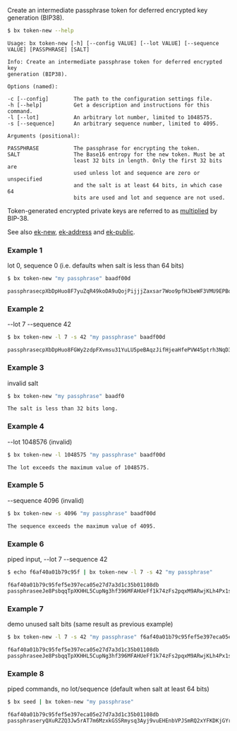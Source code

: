 Create an intermediate passphrase token for deferred encrypted key generation (BIP38).
```sh
$ bx token-new --help
```
```
Usage: bx token-new [-h] [--config VALUE] [--lot VALUE] [--sequence      
VALUE] [PASSPHRASE] [SALT]                                               

Info: Create an intermediate passphrase token for deferred encrypted key 
generation (BIP38).                                                      

Options (named):

-c [--config]        The path to the configuration settings file.        
-h [--help]          Get a description and instructions for this command.
-l [--lot]           An arbitrary lot number, limited to 1048575.        
-s [--sequence]      An arbitrary sequence number, limited to 4095.      

Arguments (positional):

PASSPHRASE           The passphrase for encrypting the token.            
SALT                 The Base16 entropy for the new token. Must be at    
                     least 32 bits in length. Only the first 32 bits are 
                     used unless lot and sequence are zero or unspecified
                     and the salt is at least 64 bits, in which case 64  
                     bits are used and lot and sequence are not used.    
```
Token-generated encrypted private keys are referred to as [multiplied](https://github.com/bitcoin/bips/blob/master/bip-0038.mediawiki#Encryption_when_EC_multiply_mode_is_used) by BIP-38.

See also [ek-new](bx-ek-new), [ek-address](bx-ek-address) and [ek-public](bx-ek-public).
### Example 1
lot 0, sequence 0 (i.e. defaults when salt is less than 64 bits)
```sh
$ bx token-new "my passphrase" baadf00d
```
```
passphrasecpXbDpHuo8F7yuZqR49koDA9uQojPijjjZaxsar7Woo9pfHJbeWF3VMU9EPBqJ
```
### Example 2
--lot 7 --sequence 42
```sh
$ bx token-new -l 7 -s 42 "my passphrase" baadf00d
```
```
passphrasecpXbDpHuo8FGWy2zdpFXvmsu31YuLU5peBAqzJifHjeaHfePVW45ptrh3NqD3Z
```
### Example 3
invalid salt
```sh
$ bx token-new "my passphrase" baadf0
```
```
The salt is less than 32 bits long.
```
### Example 4
--lot 1048576 (invalid)
```sh
$ bx token-new -l 1048575 "my passphrase" baadf00d
```
```
The lot exceeds the maximum value of 1048575.
```
### Example 5
--sequence 4096 (invalid)
```sh
$ bx token-new -s 4096 "my passphrase" baadf00d
```
```
The sequence exceeds the maximum value of 4095.
```
### Example 6
piped input, --lot 7 --sequence 42
```sh
$ echo f6af40a01b79c95f | bx token-new -l 7 -s 42 "my passphrase"
```
```
f6af40a01b79c95fef5e397eca05e27d7a3d1c35b01108db 
passphraseeJe8PsbqqTpXKHHL5CupNg3hf396MFAHUeFf1k74zFs2pqxM9ARwjKLh4Px1sB
```
### Example 7
demo unused salt bits (same result as previous example)
```sh
$ bx token-new -l 7 -s 42 "my passphrase" f6af40a01b79c95fef5e397eca05e27d7a3d1c35b01108db 
```
```
f6af40a01b79c95fef5e397eca05e27d7a3d1c35b01108db 
passphraseeJe8PsbqqTpXKHHL5CupNg3hf396MFAHUeFf1k74zFs2pqxM9ARwjKLh4Px1sB
```
### Example 8
piped commands, no lot/sequence (default when salt at least 64 bits)
```sh
$ bx seed | bx token-new "my passphrase"
```
```
f6af40a01b79c95fef5e397eca05e27d7a3d1c35b01108db
passphraseryQXuRZZQ3Jw5rAT7m6MzxkGSSRmysq3Ayj9vuEHEnbVPJSmRQ2xYFKDKjGYrq
```